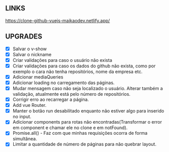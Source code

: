 ## LINKS

https://clone-github-vuejs-maikaodev.netlify.app/

## UPGRADES

- [x] Salvar o v-show
- [x] Salvar o nickname
- [x] Criar validações para caso o usuário não exista
- [x] Criar validações para caso os dados do github não exista, como por exemplo o cara não tenha repositórios, nome da empresa etc.
- [x] Adicionar mediaQueries
- [x] Adicionar loading no carregamento das páginas.
- [x] Mudar mensagem caso não seja localizado o usuário. Alterar também a validação, atualmente está pelo número de repositórios.
- [x] Corrigir erro ao recarregar a página.
- [x] Add vue Router.
- [x] Manter o botão run desabilitado enquanto não estiver algo para inserido no input.
- [x] Adicionar components para rotas não encontradas(Transformar o error em component e chamar ele no clone e em notFound).
- [x] Promise.all() - Faz com que minhas requisições ocorra de forma simultânea.
- [x] Limitar a quantidade de número de páginas para não quebrar layout.